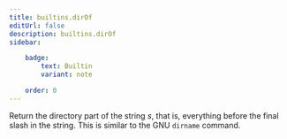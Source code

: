 ```yaml
---
title: builtins.dirOf
editUrl: false
description: builtins.dirOf
sidebar:

    badge:
        text: Builtin
        variant: note

    order: 0
---
```


Return the directory part of the string *s*, that is, everything
before the final slash in the string. This is similar to the GNU
`dirname` command.



